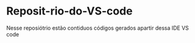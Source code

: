# Reposit-rio-do-VS-code
Nesse reposiótrio estão contiduos códigos gerados apartir dessa IDE VS code
